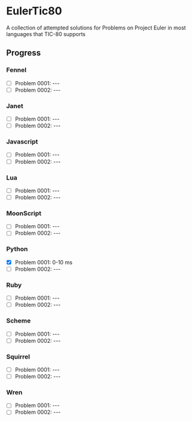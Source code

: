 # EulerTic80
A collection of attempted solutions for Problems on Project Euler in most languages that TIC-80 supports

## Progress
### Fennel
- [ ] Problem 0001: ---
- [ ] Problem 0002: ---
### Janet
- [ ] Problem 0001: ---
- [ ] Problem 0002: ---
### Javascript
- [ ] Problem 0001: ---
- [ ] Problem 0002: ---
### Lua
- [ ] Problem 0001: ---
- [ ] Problem 0002: ---
### MoonScript
- [ ] Problem 0001: ---
- [ ] Problem 0002: ---
### Python
- [X] Problem 0001: 0-10 ms
- [ ] Problem 0002: ---
### Ruby
- [ ] Problem 0001: ---
- [ ] Problem 0002: ---
### Scheme
- [ ] Problem 0001: ---
- [ ] Problem 0002: ---
### Squirrel
- [ ] Problem 0001: ---
- [ ] Problem 0002: ---
### Wren
- [ ] Problem 0001: ---
- [ ] Problem 0002: ---
